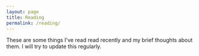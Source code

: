 ```yaml
---
layout: page
title: Reading
permalink: /reading/
---
```


These are some things I've read read recently and my brief thoughts about them. I will try to update this regularly.
